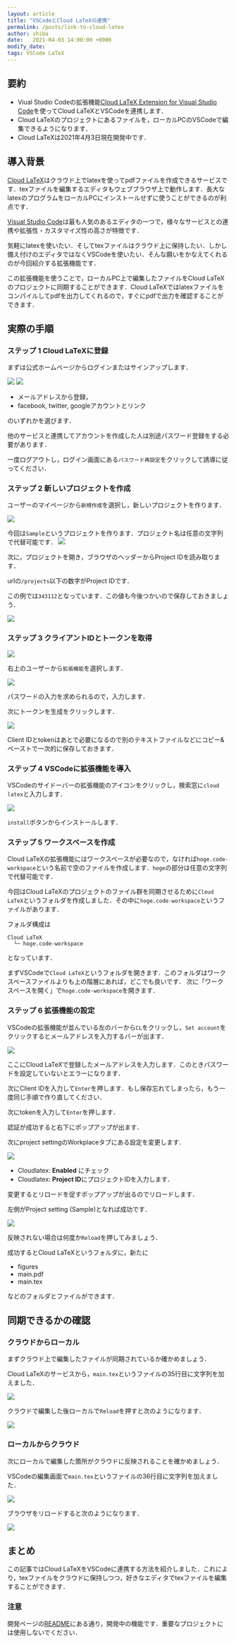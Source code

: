 ```yaml
---
layout: article
title: "VSCodeとCloud LaTeXの連携"
permalink: /posts/link-to-cloud-latex
author: shiba
date:   2021-04-03 14:00:00 +0900
modify_date: 
tags: VSCode LaTeX
---
```


## 要約

- Viual Studio Codeの拡張機能[Cloud LaTeX Extension for Visual Studio Code](https://github.com/cloudlatex-team/cloudlatex-vscode-extension)を使ってCloud LaTeXとVSCodeを連携します．
- Cloud LaTeXのプロジェクトにあるファイルを，ローカルPCのVSCodeで編集できるようになります．
- Cloud LaTeXは2021年4月3日現在開発中です．

## 導入背景

[Cloud LaTeX](https://cloudlatex.io/)はクラウド上でlatexを使ってpdfファイルを作成できるサービスです．texファイルを編集するエディタもウェブブラウザ上で動作します．長大なlatexのプログラムをローカルPCにインストールせずに使うことができるのが利点です．

[Visual Studio Code](https://azure.microsoft.com/ja-jp/products/visual-studio-code/)は最も人気のあるエディタの一つで，様々なサービスとの連携や拡張性・カスタマイズ性の高さが特徴です．

気軽にlatexを使いたい．そしてtexファイルはクラウド上に保持したい．しかし備え付けのエディタではなくVSCodeを使いたい．そんな願いをかなえてくれるのが今回紹介する拡張機能です．


この拡張機能を使うことで，ローカルPC上で編集したファイルをCloud LaTeXのプロジェクトに同期することができます．Cloud LaTeXではlatexファイルをコンパイルしてpdfを出力してくれるので，すぐにpdfで出力を確認することができます．

## 実際の手順

### ステップ 1 Cloud LaTeXに登録

まずは公式ホームページからログインまたはサインアップします．

![](https://raw.githubusercontent.com/ynu-math/ynu-math.github.io/gh-pages/assets/images/topics/cloudlatex/cloud-latex-entry.png)
![](https://raw.githubusercontent.com/ynu-math/ynu-math.github.io/gh-pages/assets/images/topics/cloudlatex/cloud-latex-login.png)

- メールアドレスから登録，
- facebook, twitter, googleアカウントとリンク

のいずれかを選びます．

他のサービスと連携してアカウントを作成した人は別途パスワード登録をする必要があります．

一度ログアウトし，ログイン画面にある`パスワード再設定`をクリックして誘導に従ってください．

### ステップ 2 新しいプロジェクトを作成

ユーザーのマイページから`新規作成`を選択し，新しいプロジェクトを作ります．

![](https://raw.githubusercontent.com/ynu-math/ynu-math.github.io/gh-pages/assets/images/topics/cloudlatex/cloud-latex-new-project-button.png)

今回は`Sample`というプロジェクトを作ります．プロジェクト名は任意の文字列で代替可能です．
![](https://raw.githubusercontent.com/ynu-math/ynu-math.github.io/gh-pages/assets/images/topics/cloudlatex/cloud-latex-new-project.png)

次に，プロジェクトを開き，ブラウザのヘッダーからProject IDを読み取ります．

urlの`/projects`以下の数字がProject IDです．

この例では`343112`となっています．この値も今後つかいので保存しておきましょう．

![](https://raw.githubusercontent.com/ynu-math/ynu-math.github.io/gh-pages/assets/images/topics/cloudlatex/cloud-latex-project-url.png)

### ステップ 3 クライアントIDとトークンを取得

![](https://raw.githubusercontent.com/ynu-math/ynu-math.github.io/gh-pages/assets/images/topics/cloudlatex/cloud-latex-extention.png)

右上のユーザーから`拡張機能`を選択します．

![](https://raw.githubusercontent.com/ynu-math/ynu-math.github.io/gh-pages/assets/images/topics/cloudlatex/cloud-latex-generate-token.png)

パスワードの入力を求められるので，入力します．

次にトークンを生成をクリックします．

![](https://raw.githubusercontent.com/ynu-math/ynu-math.github.io/gh-pages/assets/images/topics/cloudlatex/cloud-latex-token.png)

Client IDとtokenはあとで必要になるので別のテキストファイルなどにコピー&ペーストで一次的に保存しておきます．


### ステップ 4 VSCodeに拡張機能を導入

VSCodeのサイドーバーの拡張機能のアイコンをクリックし，検索窓に`cloud latex`と入力します．

![](https://raw.githubusercontent.com/ynu-math/ynu-math.github.io/gh-pages/assets/images/topics/cloudlatex/cloud-latex-vscode-sidebar.png)


`install`ボタンからインストールします．

### ステップ 5 ワークスペースを作成

Cloud LaTeXの拡張機能にはワークスペースが必要なので，なければ`hoge.code-workspace`という名前で空のファイルを作成します．`hoge`の部分は任意の文字列で代替可能です．

今回はCloud LaTeXのプロジェクトのファイル群を同期させるために```Cloud LaTeX```というフォルダを作成しました．その中に`hoge.code-workspace`というファイルがあります．

フォルダ構成は
```
Cloud LaTeX
  └─ hoge.code-workspace
```
となっています．

まずVSCodeで`Cloud LaTeX`というフォルダを開きます．このフォルダはワークスペースファイルよりも上の階層にあれば，どこでも良いです．
次に「ワークスペースを開く」で`hoge.code-workspace`を開きます．

### ステップ 6 拡張機能の設定

VSCodeの拡張機能が並んでいる左のバーから`CL`をクリックし，`Set account`をクリックするとメールアドレスを入力するバーが出ます．

![](https://raw.githubusercontent.com/ynu-math/ynu-math.github.io/gh-pages/assets/images/topics/cloudlatex/cloud-latex-vscode-setting.png)


ここにCloud LaTeXで登録したメールアドレスを入力します．このときパスワードを設定していないとエラーになります．

次にClient IDを入力して`Enter`を押します．もし保存忘れてしまったら，もう一度同じ手順で作り直してください．

次にtokenを入力して`Enter`を押します．

認証が成功すると右下にポップアップが出ます．

次にproject settingのWorkplaceタブにある設定を変更します．

![](https://raw.githubusercontent.com/ynu-math/ynu-math.github.io/gh-pages/assets/images/topics/cloudlatex/cloud-latex-vscode-projectsetting.png)

- Cloudlatex: **Enabled** にチェック
- Cloudlatex: **Project ID**にプロジェクトIDを入力します．

変更するとリロードを促すポップアップが出るのでリロードします．

左側がProject setting (Sample)となれば成功です．

![](https://raw.githubusercontent.com/ynu-math/ynu-math.github.io/gh-pages/assets/images/topics/cloudlatex/cloud-latex-vscode-success.png)

反映されない場合は何度か`Reload`を押してみましょう．

成功するとCloud LaTeXというフォルダに，新たに

- figures
- main.pdf
- main.tex

などのフォルダとファイルができます．

## 同期できるかの確認

### クラウドからローカル

まずクラウド上で編集したファイルが同期されているか確かめましょう．

Cloud LaTeXのサービスから，`main.tex`というファイルの35行目に文字列を加えました．

![](https://raw.githubusercontent.com/ynu-math/ynu-math.github.io/gh-pages/assets/images/topics/cloudlatex/cloud-latex-cloud-change.png)

クラウドで編集した後ローカルで`Reload`を押すと次のようになります．

![](https://raw.githubusercontent.com/ynu-math/ynu-math.github.io/gh-pages/assets/images/topics/cloudlatex/cloud-latex-cloud-check-2.png)

### ローカルからクラウド

次にローカルで編集した箇所がクラウドに反映されることを確かめましょう．

VSCodeの編集画面で`main.tex`というファイルの36行目に文字列を加えました．

![](https://raw.githubusercontent.com/ynu-math/ynu-math.github.io/gh-pages/assets/images/topics/cloudlatex/cloud-latex-local-change.png)

ブラウザをリロードすると次のようになります．

![](https://raw.githubusercontent.com/ynu-math/ynu-math.github.io/gh-pages/assets/images/topics/cloudlatex/cloud-latex-cloud-check.png)


## まとめ

この記事ではCloud LaTeXをVSCodeに連携する方法を紹介しました．これにより，texファイルをクラウドに保持しつつ，好きなエディタでtexファイルを編集することができます．

### 注意

開発ページの[README](https://github.com/cloudlatex-team/cloudlatex-vscode-extension/blob/master/docs/README_ja.md)にある通り，開発中の機能です．重要なプロジェクトには使用しないでください．
